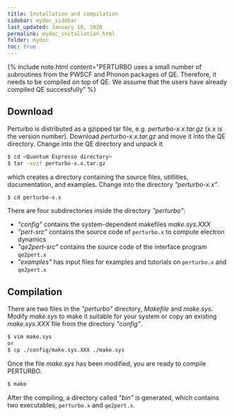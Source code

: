 ```yaml
---
title: Installation and compilation
sidebar: mydoc_sidebar
last_updated: January 10, 2020
permalink: mydoc_installation.html
folder: mydoc
toc: true
---
```



{% include note.html content="PERTURBO uses a small number of subroutines from the PWSCF and Phonon packages of QE. Therefore, it needs to be compiled on top of QE. We assume that the users have already compiled QE successfully" %}


## Download
Perturbo is distributed as a gzipped tar file, e.g. _perturbo-x.x.tar.gz_ (x.x is the version number). 
Download _perturbo-x.x.tar.gz_ and move it into the QE directory. 
Change into the QE directory and unpack it


```bash
$ cd <Quantum Espresso directory>
$ tar -xvzf perturbo-x.x.tar.gz
```

which creates a directory containing the source files, utitlities, documentation, and examples. 
Change into the directory _"perturbo-x.x"_.

```bash
$ cd perturbo-x.x
```

There are four subdirectories inside the directory _"perturbo"_:

* _"config"_ contains the system-dependent makefiles _make.sys.XXX_
* _"pert-src"_ contains the source code of `perturbo.x` to compute electron dynamics 
* _"qe2pert-src"_ contains the source code of the interface program `qe2pert.x`
* _"examples"_ has input files for examples and tutorials on `perturbo.x` and `qe2pert.x`

## Compilation
There are two files in the _"perturbo"_ directory, _Makefile_ and _make.sys_. Modify _make.sys_ to make it suitable for your system or copy an existing _make.sys.XXX_ file from the directory _"config"_.

```bash
$ vim make.sys
or 
$ cp ./config/make.sys.XXX ./make.sys
```

Once the file _make.sys_ has been modified, you are ready to compile PERTURBO.

```bash
$ make
```

After the compiling, a directory called _"bin"_ is generated, which contains two executables, `perturbo.x` and `qe2pert.x`.
